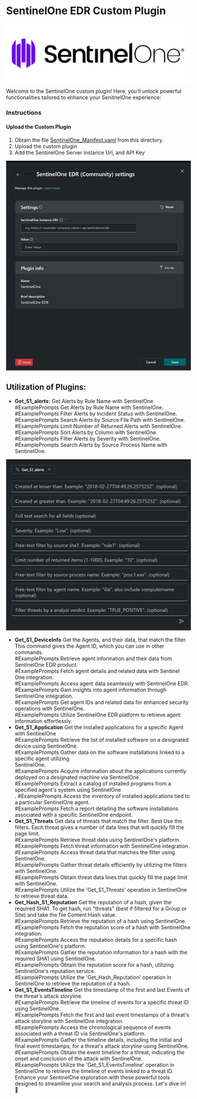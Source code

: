 # SentinelOne EDR Custom Plugin

<p align="center">
<img src="./images/logo.png?raw=true">
</p>

Welcome to the SentinelOne custom plugin! Here, you'll unlock powerful functionalities tailored to enhance your SenitnelOne experience:
### Instructions
#### Upload the Custom Plugin

1. Obtain the file [SentinelOne_Manifest.yaml](https://github.com/Yaniv-Shasha/SecurityCopilot/blob/main/CustomPlugIns/SentinelOneEDR/SentinelOne_Manifest.yaml) from this directory.
2. Upload the custom plugin
3. Add the SentinelOne Server instance Url, and API Key

<p align="center">
<img src="./images/upload_config.png?raw=true">
</p>



## Utilization of Plugins:

- **Get_S1_alerts:** Get Alerts by Rule Name with SentinelOne<br>
                                        #ExamplePrompts Get Alerts by Rule Name with SentinelOne.<br>
                                        #ExamplePrompts Filter Alerts by Incident Status with SentinelOne.<br>
                                        #ExamplePrompts Search Alerts by Source File Path with SentinelOne.<br>
                                        #ExamplePrompts Limit Number of Returned Alerts with SentinelOne.<br>
                                        #ExamplePrompts Sort Alerts by Column with SentinelOne.<br>
                                        #ExamplePrompts Filter Alerts by Severity with SentinelOne.<br>
                                        #ExamplePrompts Search Alerts by Source Process Name with SentinelOne.<br>

<p align="center">
<img src="./images/get_alerts_input.png?raw=true">
</p>

- **Get_S1_DeviceInfo** Get the Agents, and their data, that match the filter. This command gives the Agent ID, which you can use in other commands.<br>
                                        #ExamplePrompts Retrieve agent information and their data from SentinelOne EDR product.<br>
                                        #ExamplePrompts Fetch agent details and related data with Sentinel One integration.<br>
                                        #ExamplePrompts Access agent data seamlessly with SentinelOne EDR.<br>
                                        #ExamplePrompts Gain insights into agent information through SentinelOne integration.<br>
                                        #ExamplePrompts Get agent IDs and related data for enhanced security operations with SentinelOne.<br>
                                        #ExamplePrompts Utilize SentinelOne EDR platform to retrieve agent information effortlessly.<br>
- **Get_S1_Application** Get the installed applications for a specific Agent with SentinelOne<br>
                                        #ExamplePrompts Retrieve the list of installed software on a designated device using SentinelOne.<br>
                                        #ExamplePrompts Gather data on the software installations linked to a specific agent utilizing <br>SentinelOne.<br>
                                        #ExamplePrompts Acquire information about the applications currently deployed on a designated machine via SentinelOne.<br>
                                        #ExamplePrompts Extract a catalog of installed programs from a specified agent's system using SentinelOne<br>.
                                        #ExamplePrompts Access the inventory of installed applications tied to a particular SentinelOne agent.<br>
                                        #ExamplePrompts Fetch a report detailing the software installations associated with a specific SentinelOne endpoint.<br>
- **Get_S1_Threats**  Get data of threats that match the filter. Best Use the filters. Each threat gives a number of data lines that will quickly fill the page limit.<br>
                                      #ExamplePrompts Retrieve threat data using SentinelOne's platform.<br>
                                      #ExamplePrompts Fetch threat information with SentinelOne integration.<br>
                                      #ExamplePrompts Access threat data that matches the filter using SentinelOne.<br>
                                      #ExamplePrompts Gather threat details efficiently by utilizing the filters with SentinelOne.<br>
                                      #ExamplePrompts Obtain threat data lines that quickly fill the page limit with SentinelOne.<br>
                                      #ExamplePrompts Utilize the 'Get_S1_Threats' operation in SentinelOne to retrieve threat data.<br>
- **Get_Hash_S1_Reputation** Get the reputation of a hash, given the required SHA1. To get hash, run "threats" (best if filtered for a Group or Site) and take the file Content Hash value.<br>
                                      #ExamplePrompts Retrieve the reputation of a hash using SentinelOne.<br>
                                      #ExamplePrompts Fetch the reputation score of a hash with SentinelOne integration.<br>
                                      #ExamplePrompts Access the reputation details for a specific hash using SentinelOne's platform.<br>
                                      #ExamplePrompts Gather the reputation information for a hash with the required SHA1 using SentinelOne.<br>
                                      #ExamplePrompts Obtain the reputation score for a hash, utilizing SentinelOne's reputation service.<br>
                                      #ExamplePrompts Utilize the 'Get_Hash_Reputation' operation in SentinelOne to retrieve the reputation of a hash.<br>
- **Get_S1_EventsTimeline** Get the timestamp of the first and last Events of the threat's attack storyline.<br>
                                       #ExamplePrompts Retrieve the timeline of events for a specific threat ID using SentinelOne.<br>
                                       #ExamplePrompts Fetch the first and last event timestamps of a threat's attack storyline with SentinelOne integration.<br>
                                       #ExamplePrompts Access the chronological sequence of events associated with a threat ID via SentinelOne's platform.<br>
                                       #ExamplePrompts Gather the timeline details, including the initial and final event timestamps, for a threat's attack storyline using SentinelOne.<br>
                                       #ExamplePrompts Obtain the event timeline for a threat, indicating the onset and conclusion of the attack with SentinelOne.<br>
                                       #ExamplePrompts Utilize the 'Get_S1_EventsTimeline' operation in SentinelOne to retrieve the timeline of events linked to a threat ID.<br>
Enhance your SentinelOne exploration with these powerful tools designed to streamline your search and analysis process. Let's dive in! 🚀<br>
